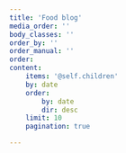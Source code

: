 ```yaml
---
title: 'Food blog'
media_order: ''
body_classes: ''
order_by: ''
order_manual: ''
order:
content:
    items: '@self.children'
	by: date
	order:
        by: date
        dir: desc
    limit: 10
    pagination: true

---
```


